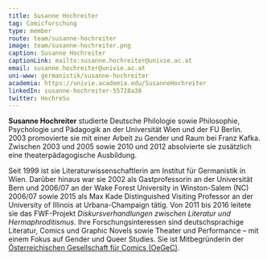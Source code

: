 ```yaml
---
title: Susanne Hochreiter
tag: Comicforschung
type: member
route: team/susanne-hochreiter
image: team/susanne-hochreiter.png
caption: Susanne Hochreiter
captionLink: mailto:susanne.hochreiter@univie.ac.at
email: susanne.hochreiter@univie.ac.at
uni-www: germanistik/susanne-hochreiter
academia: https://univie.academia.edu/SusanneHochreiter
linkedIn: susanne-hochreiter-55728a38
twitter: HochreSu
---
```


**Susanne Hochreiter** studierte Deutsche Philologie sowie Philosophie, Psychologie und Pädagogik an der Universität Wien und der FU Berlin.
2003 promovierte sie mit einer Arbeit zu Gender und Raum bei Franz Kafka. Zwischen 2003 und 2005 sowie 2010 und 2012 absolvierte sie zusätzlich eine theaterpädagogische Ausbildung.

<!-- more -->

Seit 1999 ist sie Literaturwissenschaftlerin am Institut für Germanistik in Wien. Darüber hinaus war sie 2002 als Gastprofessorin an der Universität Bern und 2006/07 an der Wake Forest University in Winston-Salem (NC) 2006/07 sowie 2015 als Max Kade Distinguished Visiting Professor an der University of Illinois at Urbana-Champaign tätig. Von 2011 bis 2016 leitete sie das FWF-Projekt *Diskursverhandlungen zwischen Literatur und Hermaphroditismus*. Ihre Forschungsinteressen sind deutschsprachige Literatur, Comics und Graphic Novels sowie Theater und Performance – mit einem Fokus auf Gender und Queer Studies. Sie ist Mitbegründerin der [Österreichischen Gesellschaft für Comics (OeGeC)](https://oegec.com/).
